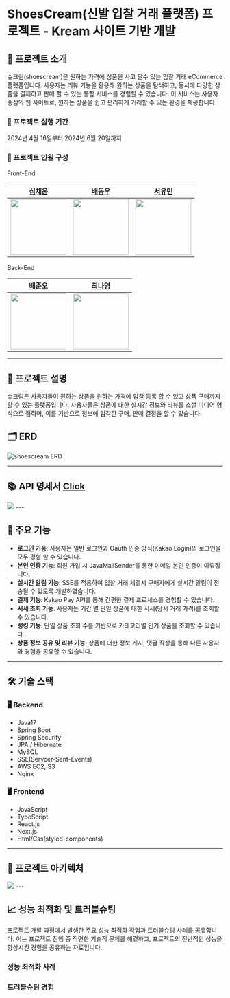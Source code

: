 # ShoesCream(신발 입찰 거래 플랫폼) 프로젝트 - Kream 사이트 기반 개발

## 🚀 프로젝트 소개

슈크림(shoescream)은 원하는 가격에 상품을 사고 팔수 있는 입찰 거래 eCommerce 플랫폼입니다. 사용자는 리뷰 기능을 활용해 원하는 상품을 탐색하고, 동시에 다양한 상품을 결제하고 판매 할 수 있는 통합 서비스를 경험할 수 있습니다. 이 서비스는 사용자 중심의 웹 사이트로, 원하는 상품을 쉽고 편리하게 거래할 수 있는 환경을 제공합니다.

### 📅 프로젝트 실행 기간

2024년 4월 16일부터 2024년 6월 20일까지

### 👤 프로젝트 인원 구성
Front-End

|                         [심채윤](https://github.com/chaeyun-sim)                          |                       [배동우](https://github.com/BaeDongWoo)                        |                       [서유민](https://github.com/seoyumin1018)                       |
|:---------------------------------------------------------------------------------:|:--------------------------------------------------------------------------------:|:-------------------------------------------------------------------------------:|
| <img width="130px" src="https://avatars.githubusercontent.com/u/111689342?v=4" /> | <img width="130px" src="https://avatars.githubusercontent.com/u/114900672?v=4"/> | <img width="130px" src="https://avatars.githubusercontent.com/u/137030928?v=4"/> |

Back-End

|                       [배준오](https://github.com/Junobee25)                       |                       [최나영](https://github.com/rxmxntic)                       |
|:---------------------------------------------------------------------------------:|:--------------------------------------------------------------------------------:|
| <img width="130px" src="https://avatars.githubusercontent.com/u/109403631?v=4" /> | <img width="130px" src="https://avatars.githubusercontent.com/u/121682792?v=4"/> |


---

## 📜 프로젝트 설명

슈크림은 사용자들이 원하는 상품을 원하는 가격에 입찰 등록 할 수 있고 상품 구매까지 할 수 있는 플랫폼입니다. 사용자들은 상품에 대한 실시간 정보와 리뷰를 소셜 미디어 형식으로 접하며, 이를 기반으로 정보에 입각한 구매, 판매 결정을 할 수 있습니다.

## 🗂 ERD

![shoescream ERD](https://github.com/shoescream/backend/assets/109403631/c7a6a7ea-7f1e-43c0-b521-ca7018dd082c)

---

## 📚 API 명세서 [Click](https://www.notion.so/API-dff7ba4cbafb44da8063a4e787975ebc)
<img src="https://github.com/shoescream/backend/assets/109403631/93a40a5b-dd5f-4c9a-8784-4cf4433b2870">
---

## 🌟 주요 기능

- **로그인 기능**: 사용자는 일반 로그인과 Oauth 인증 방식(Kakao Login)의 로그인을 모두 경험 할 수 있습니다.
- **본인 인증 기능**: 회원 가입 시 JavaMailSender를 통한 이메일 본인 인증이 이뤄집니다.
- **실시간 알림 기능**: SSE를 적용하여 입찰 거래 체결시 구매자에게 실시간 알림이 전송될 수 있도록 개발하였습니다.
- **결제 기능**: Kakao Pay API를 통해 간편한 결제 프로세스를 경험할 수 있습니다.
- **시세 조회 기능**: 사용자는 기간 별 단일 상품에 대한 시세(당시 거래 가격)를 조회할 수 있습니다.
- **랭킹 기능**: 단일 상품 조회 수를 기반으로 카테고리별 인기 상품을 조회할 수 있습니다.
- **상품 정보 공유 및 리뷰 기능**: 상품에 대한 정보 게시, 댓글 작성을 통해 다른 사용자와 경험을 공유할 수 있습니다.

---

## 🛠 기술 스택

### 🖥 Backend
- Java17
- Spring Boot
- Spring Security
- JPA / Hibernate
- MySQL
- SSE(Servcer-Sent-Events)
- AWS EC2, S3
- Nginx

### 🖥 Frontend
- JavaScript
- TypeScript
- React.js
- Next.js
- Html/Css(styled-components)
---

## 🚧 프로젝트 아키텍처
<img src="https://github.com/shoescream/backend/assets/109403631/dfcdf833-9553-4d4b-b4b3-78b471f84fca">
---

## 📈 성능 최적화 및 트러블슈팅

프로젝트 개발 과정에서 발생한 주요 성능 최적화 작업과 트러블슈팅 사례를 공유합니다. 이는 프로젝트 진행 중 직면한 기술적 문제를 해결하고, 프로젝트의 전반적인 성능을 향상시킨 경험을 공유하는 자료입니다.

### 성능 최적화 사례


### 트러블슈팅 경험

